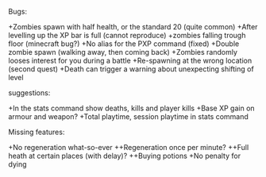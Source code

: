 Bugs:

+Zombies spawn with half health, or the standard 20 (quite common)
+After levelling up the XP bar is full (cannot reproduce)
+zombies falling trough floor (minecraft bug?)
+No alias for the PXP command (fixed)
+Double zombie spawn (walking away, then coming back)
+Zombies randomly looses interest for you during a battle
+Re-spawning at the wrong location (second quest)
+Death can trigger a warning about unexpecting shifting of level

suggestions:

+In the stats command show deaths, kills and player kills
+Base XP gain on armour and weapon?
+Total playtime, session playtime in stats command

Missing features:

+No regeneration what-so-ever
++Regeneration once per minute?
++Full heath at certain places (with delay)?
++Buying potions
+No penalty for dying
